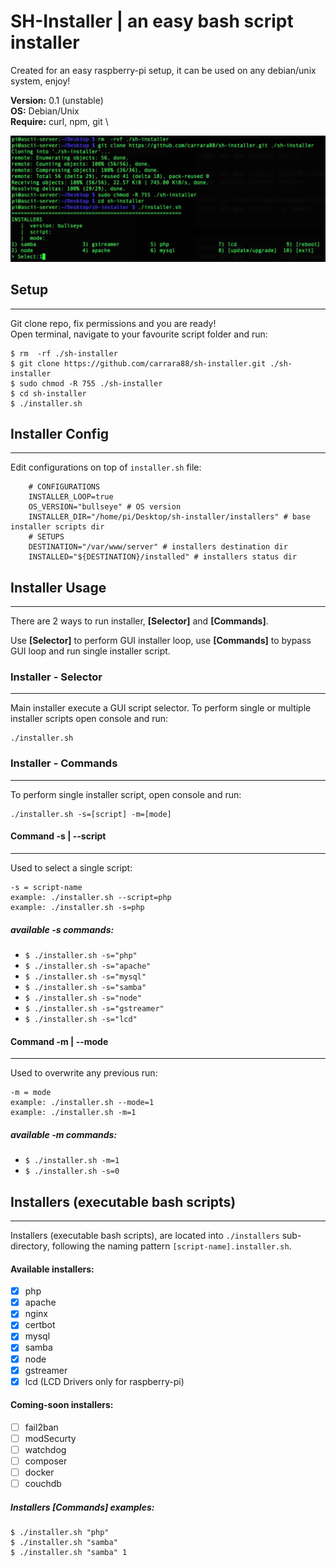 # SH-Installer | an easy bash script installer 

Created for an easy raspberry-pi setup, it can be used on any debian/unix system, enjoy!

__Version:__ 0.1 (unstable) \
__OS:__ Debian/Unix \
__Require:__ curl, npm, git \

![Setup](screen.jpg)

## Setup
---
Git clone repo, fix permissions and you are ready!\
Open terminal, navigate to your favourite script folder and run:
```
$ rm  -rf ./sh-installer
$ git clone https://github.com/carrara88/sh-installer.git ./sh-installer
$ sudo chmod -R 755 ./sh-installer
$ cd sh-installer
$ ./installer.sh
```

## Installer Config
---
Edit configurations on top of `installer.sh` file:

```
    # CONFIGURATIONS
    INSTALLER_LOOP=true
    OS_VERSION="bullseye" # OS version
    INSTALLER_DIR="/home/pi/Desktop/sh-installer/installers" # base installer scripts dir
    # SETUPS
    DESTINATION="/var/www/server" # installers destination dir
    INSTALLED="${DESTINATION}/installed" # installers status dir
```

## Installer Usage
---
There are 2 ways to run installer, __[Selector]__ and __[Commands]__.

Use __[Selector]__ to perform GUI installer loop, use __[Commands]__ to bypass GUI loop and run single installer script.

### Installer - Selector
---
Main installer execute a GUI script selector. To perform single or multiple installer scripts open console and run:

```
./installer.sh
```

### Installer - Commands
---
To perform single installer script, open console and run:

```
./installer.sh -s=[script] -m=[mode]
```

#### Command -s | --script
---
Used to select a single script:
```
-s = script-name
example: ./installer.sh --script=php
example: ./installer.sh -s=php
```
##### available -s commands:
 - `$ ./installer.sh -s="php"`
 - `$ ./installer.sh -s="apache"`
 - `$ ./installer.sh -s="mysql"`
 - `$ ./installer.sh -s="samba"`
 - `$ ./installer.sh -s="node"`
 - `$ ./installer.sh -s="gstreamer"`
 - `$ ./installer.sh -s="lcd"`

#### Command -m | --mode
---
Used to overwrite any previous run:
```
-m = mode
example: ./installer.sh --mode=1
example: ./installer.sh -m=1
```
##### available -m commands:
 - `$ ./installer.sh -m=1`
 - `$ ./installer.sh -s=0`


## Installers (executable bash scripts)
---
Installers (executable bash scripts), are located into `./installers` sub-directory, following the naming pattern `[script-name].installer.sh`.

#### Available installers:

 - [x] php
 - [x] apache
 - [x] nginx
 - [x] certbot
 - [x] mysql
 - [x] samba
 - [x] node
 - [x] gstreamer
 - [x] lcd (LCD Drivers only for raspberry-pi)

#### Coming-soon installers:
 - [ ] fail2ban
 - [ ] modSecurty
 - [ ] watchdog
 - [ ] composer
 - [ ] docker
 - [ ] couchdb

##### Installers [Commands] examples:
```
$ ./installer.sh "php"
$ ./installer.sh "samba"
$ ./installer.sh "samba" 1
```